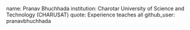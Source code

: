name: Pranav Bhuchhada
institution: Charotar University of Science and Technology (CHARUSAT)
quote: Experience teaches all
github_user: pranavbhuchhada
